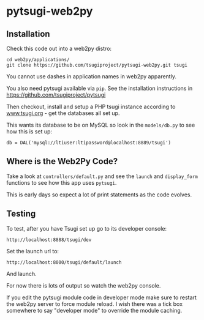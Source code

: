 # pytsugi-web2py

Installation
------------

Check this code out into a web2py distro:

    cd web2py/applications/
    git clone https://github.com/tsugiproject/pytsugi-web2py.git tsugi

You cannot use dashes in application names in web2py apparently.

You also need pytsugi available via `pip`.  See the installation
instructions in https://github.com/tsugiproject/pytsugi

Then checkout, install and setup a PHP tsugi instance according to
www.tsugi.org - get the databases all set up.

This wants its database to be on MySQL so look in the `models/db.py` to see
how this is set up:

    db = DAL('mysql://ltiuser:ltipassword@localhost:8889/tsugi')

Where is the Web2Py Code?
-------------------------

Take a look at `controllers/default.py` and see the `launch` and `display_form`
functions to see how this app uses `pytsugi`.

This is early days so expect a lot of print statements as the code evolves.

Testing
-------

To test, after you have Tsugi set up go to its developer console:

    http://localhost:8888/tsugi/dev

Set the launch url to:

    http://localhost:8000/tsugi/default/launch

And launch.

For now there is lots of output so watch the web2py console.

If you edit the pytsugi module code in developer mode make sure
to restart the web2py server to force module reload.  I wish
there was a tick box somewhere to say "developer mode" to
override the module caching.

